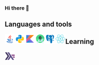 ### Hi there 👋

<!--
**erikjny/erikjny** is a ✨ _special_ ✨ repository because its `README.md` (this file) appears on your GitHub profile.

Here are some ideas to get you started:

- 🔭 I’m currently working on ...
- 🌱 I’m currently learning ...
- 👯 I’m looking to collaborate on ...
- 🤔 I’m looking for help with ...
- 💬 Ask me about ...
- 📫 How to reach me: ...
- 😄 Pronouns: ...
- ⚡ Fun fact: ...
-->
## Languages and tools
<img align="left" height="32" width="32" src="https://github.com/erikjny/erikjny/blob/main/img/java.svg" />
<img align="left" height="32" width="32" src="https://github.com/erikjny/erikjny/blob/main/img/python.svg" />
<img align="left" height="32" width="32" src="https://github.com/erikjny/erikjny/blob/main/img/kotlin.svg" />
<img align="left" height="32" width="32" src="https://github.com/erikjny/erikjny/blob/main/img/android-studio.svg" />
<img align="left" height="32" width="32" src="https://github.com/erikjny/erikjny/blob/main/img/postgresql.svg" />
<img align="left" height="32" width="32" src="https://github.com/erikjny/erikjny/blob/main/img/react.svg" />

## Learning
<img align="left" height="32" width="32" src="https://github.com/erikjny/erikjny/blob/main/img/haskell.svg" />

[haskell]: https://icons8.com/icons/set/haskell
